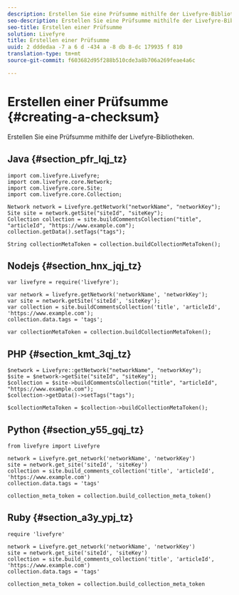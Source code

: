 ```yaml
---
description: Erstellen Sie eine Prüfsumme mithilfe der Livefyre-Bibliotheken.
seo-description: Erstellen Sie eine Prüfsumme mithilfe der Livefyre-Bibliotheken.
seo-title: Erstellen einer Prüfsumme
solution: Livefyre
title: Erstellen einer Prüfsumme
uuid: 2 dddedaa -7 a 6 d -434 a -8 db 8-dc 179935 f 810
translation-type: tm+mt
source-git-commit: f603682d95f288b510cde3a8b706a269feae4a6c

---
```



# Erstellen einer Prüfsumme {#creating-a-checksum}

Erstellen Sie eine Prüfsumme mithilfe der Livefyre-Bibliotheken.

## Java {#section_pfr_lqj_tz}

```
import com.livefyre.Livefyre; 
import com.livefyre.core.Network; 
import com.livefyre.core.Site; 
import com.livefyre.core.Collection; 
  
Network network = Livefyre.getNetwork("networkName", "networkKey"); 
Site site = network.getSite("siteId", "siteKey"); 
Collection collection = site.buildCommentsCollection("title", "articleId", "https://www.example.com"); 
collection.getData().setTags("tags"); 
  
String collectionMetaToken = collection.buildCollectionMetaToken();
```

## Nodejs {#section_hnx_jqj_tz}

```
var livefyre = require('livefyre'); 
  
var network = livefyre.getNetwork('networkName', 'networkKey'); 
var site = network.getSite('siteId', 'siteKey'); 
var collection = site.buildCommentsCollection('title', 'articleId', 'https://www.example.com'); 
collection.data.tags = 'tags'; 
  
var collectionMetaToken = collection.buildCollectionMetaToken();
```

## PHP {#section_kmt_3qj_tz}

```
$network = Livefyre::getNetwork("networkName", "networkKey"); 
$site = $network->getSite("siteId", "siteKey"); 
$collection = $site->buildCommentsCollection("title", "articleId", "https://www.example.com"); 
$collection->getData()->setTags("tags"); 
  
$collectionMetaToken = $collection->buildCollectionMetaToken(); 
```

## Python {#section_y55_gqj_tz}

```
from livefyre import Livefyre 
  
network = Livefyre.get_network('networkName', 'networkKey') 
site = network.get_site('siteId', 'siteKey') 
collection = site.build_comments_collection('title', 'articleId', 'https://www.example.com') 
collection.data.tags = 'tags' 
  
collection_meta_token = collection.build_collection_meta_token()
```

## Ruby {#section_a3y_ypj_tz}

```
require 'livefyre' 
  
network = Livefyre.get_network('networkName', 'networkKey') 
site = network.get_site('siteId', 'siteKey') 
collection = site.build_comments_collection('title', 'articleId', 'https://www.example.com') 
collection.data.tags = 'tags' 
  
collection_meta_token = collection.build_collection_meta_token 
```
